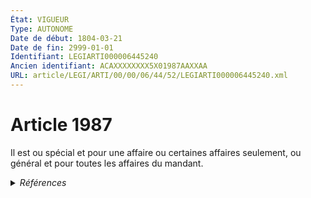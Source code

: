 ```yaml
---
État: VIGUEUR
Type: AUTONOME
Date de début: 1804-03-21
Date de fin: 2999-01-01
Identifiant: LEGIARTI000006445240
Ancien identifiant: ACAXXXXXXXX5X01987AAXXAA
URL: article/LEGI/ARTI/00/00/06/44/52/LEGIARTI000006445240.xml
---
```


<h1>Article 1987</h1>

Il est ou spécial et pour une affaire ou certaines affaires seulement, ou
général et pour toutes les affaires du mandant.


<details>
  <summary><em>Références</em></summary>

  <h2>Références faites par l'article</h2>
  
  <ul>
    <li>
      CODIFICATION source Loi 1804-03-10
    </li>
    <li>
      CREATION source Loi 1804-03-10 promulguée le 20 mars 1804
    </li>
  </ul>
</details>
